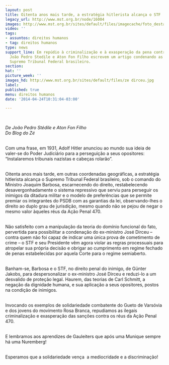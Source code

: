 ```yaml
---
layout: post
title: Oitenta anos mais tarde, a estratégia hitlerista alcança o STF
legacy_url: http://www.mst.org.br/node/16004
images: http://www.mst.org.br/sites/default/files/imagecache/foto_destaque/ze dirceu.jpg
video: ''
tags:
- assuntos: direitos humanos
- tag: direitos humanos
type: news
support_line: Em repúdio à criminalização e à exasperação da pena contra José Dirceu,
  João Pedro Stedile e Aton Fon Filho escrevem um artigo condenando as atitudes do
  Supremo Tribunal Federal brasileiro.
section: 
hat: ''
picture_week: ''
images_hd: http://www.mst.org.br/sites/default/files/ze dirceu.jpg
label: 
published: true
menu: direitos humanos
date: '2014-04-24T10:31:04-03:00'

---
```

<p><em><br></em></p><p><em>De João Pedro Stédile e Aton Fon Filho<br>Do Blog do Zé</em></p><p><br>Com uma frase, em 1931, Adolf Hitler anunciou ao mundo sua ideia de valer-se do Poder Judiciário para a perseguição a seus opositores: “Instalaremos tribunais nazistas e cabeças rolarão”.</p><p><br>Oitenta anos mais tarde, em outras coordenadas geográficas, a estratégia hitlerista alcança o Supremo Tribunal Federal brasileiro, sob o comando do Ministro Joaquim Barbosa, escarnecendo do direito, restabelecendo desavergonhadamente o sistema repressivo que serviu para perseguir os inimigos da ditadura militar e o modelo de preferências que se permite premiar os integrantes do PSDB com as garantias da lei, observando-lhes o direito ao duplo grau de jurisdição, mesmo quando não se pejou de negar o mesmo valor àqueles réus da Ação Penal 470.</p><p><br>Não satisfeito com a manipulação da teoria do domínio funcional do fato, pervertida para possibilitar a condenação do ex-ministro José Dirceu – contra quem não foi capaz de indicar uma única prova de cometimento de crime – o STF e seu Presidente vêm agora violar as regras processuais para atropelar sua própria decisão e obrigar ao cumprimento em regime fechado de penas estabelecidas por aquela Corte para o regime semiaberto.</p><p><br>Banham-se, Barbosa e o STF, no direito penal do inimigo, de Günter Jakobs, para despersonalizar o ex-ministro José Dirceu e reduzi-lo a um desvalido de proteção legal. Haurem, das teorias de Carl Schmitt, a negação da dignidade humana, e sua aplicação a seus opositores, postos na condição de inimigos.</p><p><br>Invocando os exemplos de solidariedade combatente do Gueto de Varsóvia e dos jovens do movimento Rosa Branca, repudiamos as ilegais criminalização e exasperação das sanções contra os réus da Ação Penal 470.</p><p><br>E lembramos aos aprendizes de Gauleiters que após uma Munique sempre há uma Nuremberg!</p><p><br>Esperamos que a solidariedade vença &nbsp;a mediocridade e a discriminação!</p><p>&nbsp;</p><p>&nbsp;</p>
